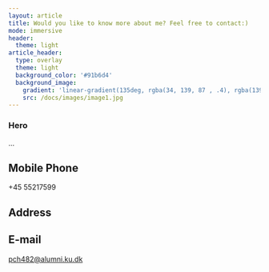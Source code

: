 ```yaml
---
layout: article
title: Would you like to know more about me? Feel free to contact:)
mode: immersive
header:
  theme: light
article_header:
  type: overlay
  theme: light
  background_color: '#91b6d4'
  background_image:
    gradient: 'linear-gradient(135deg, rgba(34, 139, 87 , .4), rgba(139, 34, 139, .4))'
    src: /docs/images/image1.jpg
---
```


<div class="hero hero--dark" style='background-image: url("path-to-image");'>
  <div class="hero__content">
    <h3>Hero</h3>
    <p>...</p>
  </div>
</div>

## Mobile Phone
+45 55217599
## Address

## E-mail
pch482@alumni.ku.dk
